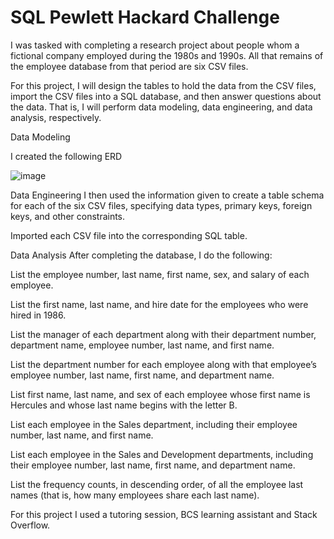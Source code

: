 # SQL Pewlett Hackard Challenge

I was tasked with completing a research project about people whom a fictional company employed during the 1980s and 1990s.
All that remains of the employee database from that period are six CSV files.

For this project, I will design the tables to hold the data from the CSV files, import the CSV files into a SQL database, and then answer questions about the data. That is, I will perform data modeling, data engineering, and data analysis, respectively.

Data Modeling

I created the following ERD


![image](https://github.com/meehal0203/sql-challenge/assets/146681542/3b14867d-6bbe-4142-8758-2599c3927a44)








Data Engineering
I then used  the information given to create a table schema for each of the six CSV files, specifying data types, primary keys, foreign keys, and other constraints.

Imported each CSV file into the corresponding SQL table.

Data Analysis
After completing the database, I do the following:

List the employee number, last name, first name, sex, and salary of each employee.

List the first name, last name, and hire date for the employees who were hired in 1986.

List the manager of each department along with their department number, department name, employee number, last name, and first name.

List the department number for each employee along with that employee’s employee number, last name, first name, and department name.

List first name, last name, and sex of each employee whose first name is Hercules and whose last name begins with the letter B.

List each employee in the Sales department, including their employee number, last name, and first name.

List each employee in the Sales and Development departments, including their employee number, last name, first name, and department name.

List the frequency counts, in descending order, of all the employee last names (that is, how many employees share each last name).



For this project I used a tutoring session, BCS learning assistant and Stack Overflow.

